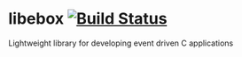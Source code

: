 # libebox [![Build Status](https://travis-ci.org/panux/libebox.svg?branch=master)](https://travis-ci.org/panux/libebox)
Lightweight library for developing event driven C applications
